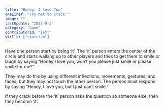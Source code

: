 ```yaml
---
title: "Honey, I love You"
oneLiner: "Try not to crack."
image: ""
lastUpdate: "2023-9-2"
category: "Game"
contributorId: "jett"
skills: ["stoicism"]
---
```



Have one person start by being ‘it’. The ‘it’ person enters the center of the circle and starts walking up to other players and tries to get them to smile or laugh by saying  “Honey I love you, won’t you please just smile or please smile for me?” 

They may do this by using different inflections, movements, gestures, and faces, but they may not touch the other person. The person must respond by saying “Honey, I love you, but I just can’t smile.” 

If they crack before the ‘it’ person asks the question so someone else, then they become ‘it’.